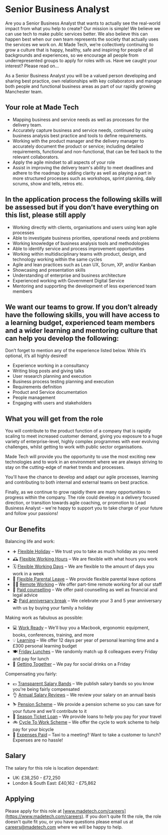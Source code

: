 # Senior Business Analyst

Are you a Senior Business Analyst that wants to actually see the real-world impact from what you help to create? Our mission is simple! We believe we can use tech to make public services better. We also believe this can happen best when our own team represents the society that actually uses the services we work on. At Made Tech, we’re collectively continuing to grow a culture that is happy, healthy, safe and inspiring for people of all backgrounds and experiences, so we encourage all people from underrepresented groups to apply for roles with us. Have we caught your interest? Please read on…
 
As a Senior Business Analyst you will be a valued person developing and sharing best practice, own relationships with key collaborators and manage both people and functional business areas as part of our rapidly growing Manchester team.

## Your role at Made Tech

- Mapping business and service needs as well as processes for the delivery team.
- Accurately capture business and service needs, continued by using business analysis best practice and tools to define requirements.
- Working with the product manager and the delivery manager to accurately document the product or service; including detailed requirements, functional and non-functional, that can be fed back to the relevant collaborators.
- Apply the agile mindset to all aspects of your role
- Assist in improving the delivery team's ability to meet deadlines and adhere to the roadmap by adding clarity as well as playing a part in more structured processes such as workshops, sprint planning, daily scrums, show and tells, retros etc. 

## In the application process the following skills will be assessed but if you don’t have everything on this list, please still apply

- Working directly with clients, organisations and users using lean agile processes
- Able to investigate business priorities, operational needs and problems
- Working knowledge of business analysis tools and methodologies
- Able to identify service and process improvement opportunities
- Working within multidisciplinary teams with product, design, and technology working within the same cycles
- Agile and lean practices such as Lean UX, Scrum, XP, and/or Kanban
- Showcasing and presentation skills
- Understanding of enterprise and business architecture
- Experienced working with Government Digital Service
- Mentoring and supporting the development of less experienced team members

## We want our teams to grow. If you don’t already have the following skills, you will have access to a learning budget, experienced team members and a wider learning and mentoring culture that can help you develop the following:

Don’t forget to mention any of the experience listed below. While it’s optional, it’s all highly desired!

- Experience working in a consultancy
- Writing blog posts and giving talks
- User research planning and execution
- Business process testing planning and execution
- Requirements definition
- Product and Service documentation
- People management
- Engaging with users and stakeholders

## What you will get from the role

You will contribute to the product function of a company that is rapidly scaling to meet increased customer demand, giving you exposure to a huge variety of enterprise-level, highly complex programmes with ever evolving challenges, whilst getting to work with public sector organisations.

Made Tech will provide you the opportunity to use the most exciting new technologies and to work in an environment where we are always striving to stay on the cutting-edge of market trends and processes.

You'll have the chance to develop and adapt our agile processes, learning and contributing to both internal and external teams on best practice.

Finally, as we continue to grow rapidly there are many opportunities to progress within the company. The role could develop in a delivery focused direction, or transition towards agile coaching, or promotion to Lead Business Analyst – we're happy to support you to take charge of your future and follow your passions!

## Our Benefits

Balancing life and work:

* ✈️ [Flexible Holiday](../benefits/flexible_holiday.md) – We trust you to take as much holiday as you need
* 🕰️ [Flexible Working Hours](../benefits/working_hours.md) – We are flexible with what hours you work
* 🗓️ [Flexible Working Days](../benefits/flexible_working.md) – We are flexible to the amount of days you work in a week
* 👶 [Flexible Parental Leave](../guides/welfare/parental_leave.md) – We provide flexible parental leave options
* 👩‍💻 [Remote Working](../benefits/remote_working.md) – We offer part-time remote working for all our staff
* 🤗 [Paid counselling](../guides/welfare/paid_counselling.md) – We offer paid counselling as well as financial and legal advice
* 🏖️ [Paid anniversary break](../benefits/paid_anniversary_break.md) – We celebrate your 3 and 5 year anniversary with us by buying your family a holiday

Making work as fabulous as possible:

* 💻 [Work Ready](../benefits/work_ready.md) – We'll buy you a Macbook, ergonomic equipment, books, conferences, training, and more
* 💡 [Learning](../guides/learning/README.md) – We offer 12 days per year of personal learning time and a £300 personal learning budget
* 🍽️ [Friday Lunches](../benefits/friday_lunch.md) – We randomly match up 8 colleagues every Friday and pay for lunch
* 🏓 [Getting Together](../benefits/getting_together.md) – We pay for social drinks on a Friday

Compensating you fairly:

* 💷 [Transparent Salary Bands](../roles/README.md) – We publish salary bands so you know you're being fairly compensated
* 👌 [Annual Salary Reviews](../guides/compensation/salary_reviews.md) – We review your salary on an annual basis
* ⛷️ [Pension Scheme](../benefits/pension_scheme.md) – We provide a pension scheme so you can save for your future and we'll contribute to it
* 🚄 [Season Ticket Loan](../benefits/season_ticket_loan.md) – We provide loans to help you pay for your travel
* 🚲 [Cycle To Work Scheme](../benefits/cycle_to_work_scheme.md) – We offer the cycle to work scheme to help pay for your bicycle
* 🚕 [Expenses Paid](../guides/compensation/expenses.md) – Taxi to a meeting? Want to take a customer to lunch? Expenses are no hassle!

## Salary

The salary for this role is location dependant:

- UK: £38,250 - £72,250
- London & South East: £40,162 - £75,862

## Applying

Please apply for this role at [www.madetech.com/careers](https://www.madetech.com/careers). If you don't quite fit the role, the role doesn't quite fit you, or you have questions please email us at [careers@madetech.com](mailto:careers@madetech.com) where we will be happy to help.
